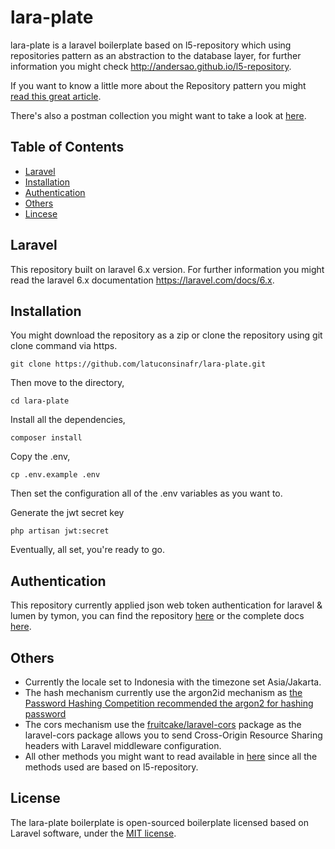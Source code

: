 # lara-plate

lara-plate is a laravel boilerplate based on l5-repository which using repositories pattern as an abstraction to the database layer, for further information you might check http://andersao.github.io/l5-repository.

If you want to know a little more about the Repository pattern you might [read this great article](http://bit.ly/1IdmRNS).

There's also a postman collection you might want to take a look at [here](https://www.getpostman.com/collections/76458b2cb7d318b240b1).

## Table of Contents

- <a href="#laravel">Laravel</a>
- <a href="#installation">Installation</a>
- <a href="#authentication">Authentication</a>
- <a href="#others">Others</a>
- <a href="#license">Lincese</a>

## Laravel

This repository built on laravel 6.x version. For further information you might read the laravel 6.x documentation https://laravel.com/docs/6.x.

## Installation

You might download the repository as a zip or clone the repository using git clone command via https.

```
git clone https://github.com/latuconsinafr/lara-plate.git
```

Then move to the directory,

```
cd lara-plate
```

Install all the dependencies,

```
composer install
```

Copy the .env,

```
cp .env.example .env
```
Then set the configuration all of the .env variables as you want to.

Generate the jwt secret key

```
php artisan jwt:secret
```
Eventually, all set, you're ready to go.


## Authentication

This repository currently applied json web token authentication for laravel & lumen by tymon, you can find the repository [here](https://github.com/tymondesigns/jwt-auth) or the complete docs [here](https://jwt-auth.readthedocs.io/en/develop/).

## Others

- Currently the locale set to Indonesia with the timezone set Asia/Jakarta.
- The hash mechanism currently use the argon2id mechanism as [the Password Hashing Competition recommended the argon2 for hashing password](https://password-hashing.net/)
- The cors mechanism use the [fruitcake/laravel-cors](https://github.com/fruitcake/laravel-cors) package as the laravel-cors package allows you to send Cross-Origin Resource Sharing headers with Laravel middleware configuration.
- All other methods you might want to read available in [here](http://andersao.github.io/l5-repository) since all the methods used are based on l5-repository.

## License

The lara-plate boilerplate is open-sourced boilerplate licensed based on Laravel software, under the [MIT license](https://opensource.org/licenses/MIT).
